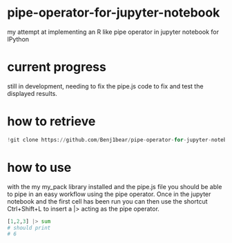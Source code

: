 # pipe-operator-for-jupyter-notebook
my attempt at implementing an R like pipe operator in jupyter notebook for IPython
# current progress
still in development, needing to fix the pipe.js code to fix and test the displayed results.
# how to retrieve
```python
!git clone https://github.com/Benj1bear/pipe-operator-for-jupyter-notebook
```
# how to use
with the my my_pack library installed and the pipe.js file you should be able to pipe in an easy workflow using the pipe operator. Once in the jupyter notebook and the first cell has been run you can then use the shortcut Ctrl+Shift+L to insert a |> acting as the pipe operator. 
```python
[1,2,3] |> sum
# should print
# 6
```
